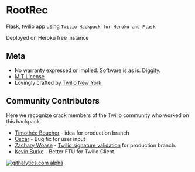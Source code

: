 # RootRec
 Flask, twilio app using `Twilio Hackpack for Heroku and Flask`

 Deployed on Heroku free instance


## Meta 

* No warranty expressed or implied.  Software is as is. Diggity.
* [MIT License](http://www.opensource.org/licenses/mit-license.html)
* Lovingly crafted by [Twilio New
 York](http://www.meetup.com/Twilio/New-York-NY/) 


## Community Contributors

Here we recognize crack members of the Twilio community who worked on this
hackpack.

* [Timothée Boucher](http://www.timotheeboucher.com/) - idea for production
  branch
* [Oscar](http://labcoder.com/) - Bug fix for user input
* [Zachary
  Woase](http://zacharyvoase.com/) - [Twilio signature
  validation](https://github.com/RobSpectre/Twilio-Hackpack-for-Heroku-and-Flask/pull/7) for production branch.
* [Kevin Burke](http://www.twentymilliseconds.com/) - Better FTU for Twilio
  Client.


[![githalytics.com
alpha](https://cruel-carlota.pagodabox.com/33a5ddd61dd29dd933422bca2b3dfa0e
"githalytics.com")](http://githalytics.com/RobSpectre/Twilio-Hackpack-for-Heroku-and-Flask)

